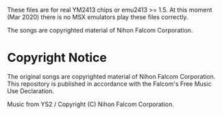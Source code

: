 These files are for real YM2413 chips or emu2413 >= 1.5. 
At this moment (Mar 2020) there is no MSX emulators play these files correctly.

The songs are copyrighted material of Nihon Falcom Corporation. 

# Copyright Notice
The original songs are copyrighted material of Nihon Falcom Corporation.
This repository is published in accordance with the Falcom's Free Music Use Declaration.

Music from YS2 / Copyright (C) Nihon Falcom Corporation.